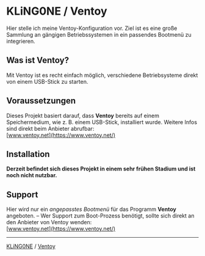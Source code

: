 # KLiNG0NE / Ventoy

Hier stelle ich meine Ventoy-Konfiguration vor. Ziel ist es eine große Sammlung an gängigen Betriebssystemen in ein passendes Bootmenü zu integrieren.

## Was ist Ventoy?

Mit Ventoy ist es recht einfach möglich, verschiedene Betriebsysteme direkt von einem USB-Stick zu starten.

## Voraussetzungen

Dieses Projekt basiert darauf, dass **Ventoy** bereits auf einem Speichermedium, wie z. B. einem USB-Stick, installiert wurde. Weitere Infos sind direkt beim Anbieter abrufbar:  
[www.ventoy.net](https://www.ventoy.net/)

## Installation

**Derzeit befindet sich dieses Projekt in einem sehr frühen Stadium und ist noch nicht nutzbar.**

## Support

Hier wird nur ein *angepasstes Bootmenü* für das Programm **Ventoy** angeboten. – Wer Support zum Boot-Prozess benötigt, sollte sich direkt an den Anbieter von Ventoy wenden:  
[www.ventoy.net](https://www.ventoy.net/)

---

[KLiNG0NE](https://github.com/KLiNG0NE) / [Ventoy](https://github.com/KLiNG0NE/Ventoy/)
